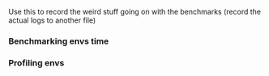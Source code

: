 Use this to record the weird stuff going on with the benchmarks (record the actual logs to another file)

### Benchmarking envs time 




### Profiling envs 